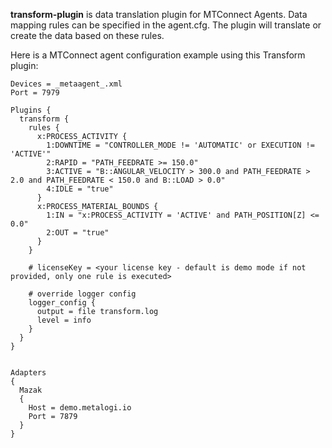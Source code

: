 **transform-plugin** is data translation plugin for MTConnect Agents. Data mapping rules can be specified in the agent.cfg. The plugin will translate or create the data based on these rules. 

Here is a MTConnect agent configuration example using this Transform plugin:
```
Devices = _metaagent_.xml
Port = 7979

Plugins {
  transform {
    rules {
      x:PROCESS_ACTIVITY {
        1:DOWNTIME = "CONTROLLER_MODE != 'AUTOMATIC' or EXECUTION != 'ACTIVE'"
        2:RAPID = "PATH_FEEDRATE >= 150.0"
        3:ACTIVE = "B::ANGULAR_VELOCITY > 300.0 and PATH_FEEDRATE > 2.0 and PATH_FEEDRATE < 150.0 and B::LOAD > 0.0"
        4:IDLE = "true"
      }
      x:PROCESS_MATERIAL_BOUNDS {
        1:IN = "x:PROCESS_ACTIVITY = 'ACTIVE' and PATH_POSITION[Z] <= 0.0"
        2:OUT = "true"
      }
    }

    # licenseKey = <your license key - default is demo mode if not provided, only one rule is executed>

    # override logger config 
    logger_config {
      output = file transform.log
      level = info
    }
  }
}


Adapters
{
  Mazak
  {
    Host = demo.metalogi.io
    Port = 7879
  }
}

```
